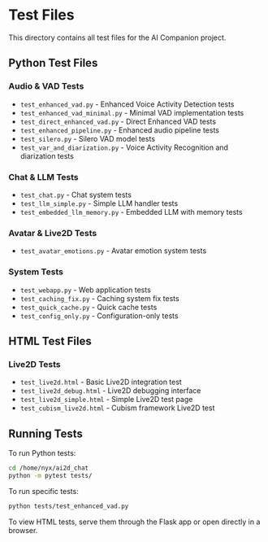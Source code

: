 # Test Files

This directory contains all test files for the AI Companion project.

## Python Test Files

### Audio & VAD Tests
- `test_enhanced_vad.py` - Enhanced Voice Activity Detection tests
- `test_enhanced_vad_minimal.py` - Minimal VAD implementation tests
- `test_direct_enhanced_vad.py` - Direct Enhanced VAD tests
- `test_enhanced_pipeline.py` - Enhanced audio pipeline tests
- `test_silero.py` - Silero VAD model tests
- `test_var_and_diarization.py` - Voice Activity Recognition and diarization tests

### Chat & LLM Tests
- `test_chat.py` - Chat system tests
- `test_llm_simple.py` - Simple LLM handler tests
- `test_embedded_llm_memory.py` - Embedded LLM with memory tests

### Avatar & Live2D Tests
- `test_avatar_emotions.py` - Avatar emotion system tests

### System Tests
- `test_webapp.py` - Web application tests
- `test_caching_fix.py` - Caching system fix tests
- `test_quick_cache.py` - Quick cache tests
- `test_config_only.py` - Configuration-only tests

## HTML Test Files

### Live2D Tests
- `test_live2d.html` - Basic Live2D integration test
- `test_live2d_debug.html` - Live2D debugging interface
- `test_live2d_simple.html` - Simple Live2D test page
- `test_cubism_live2d.html` - Cubism framework Live2D test

## Running Tests

To run Python tests:
```bash
cd /home/nyx/ai2d_chat
python -m pytest tests/
```

To run specific tests:
```bash
python tests/test_enhanced_vad.py
```

To view HTML tests, serve them through the Flask app or open directly in a browser.
